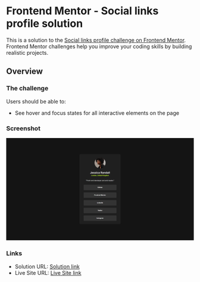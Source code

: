 # Frontend Mentor - Social links profile solution

This is a solution to the [Social links profile challenge on Frontend Mentor](https://www.frontendmentor.io/challenges/social-links-profile-UG32l9m6dQ). Frontend Mentor challenges help you improve your coding skills by building realistic projects. 

## Overview

### The challenge

Users should be able to:

- See hover and focus states for all interactive elements on the page

### Screenshot

![](./screenshot.png)

### Links

- Solution URL: [Solution link](https://github.com/aisyahhannes/social-links-frontend-mentor)
- Live Site URL: [Live Site link](https://aisyahhannes.github.io/social-links-frontend-mentor)